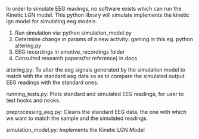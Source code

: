 In order to simulate EEG readings, no software exists which can run the Kinetic LGN model. 
This python library will simulate implements the kinetic lgn model for simulating eeg models.


1. Run simulation via:
python simulation_model.py
2. Determine change in params of a new activity: gaming in this eg.
python altering.py
3. EEG recordings in emotive_recordings folder
4. Consulted research papers(for reference) in docs


altering.py:
To alter the eeg signals generated by the simulation model to match with the standard eeg data so as to compare the simulated output EEG readings with the standard ones.

running_tests.py:
Plots standard and simulated EEG readings, for user to test hooks and nooks.

preprocessing_eeg.py:
Cleans the standard EEG data, the one with which we want to match the sample and the simulated readings.

simulation_model.py:
Implements the Kinetic LGN Model